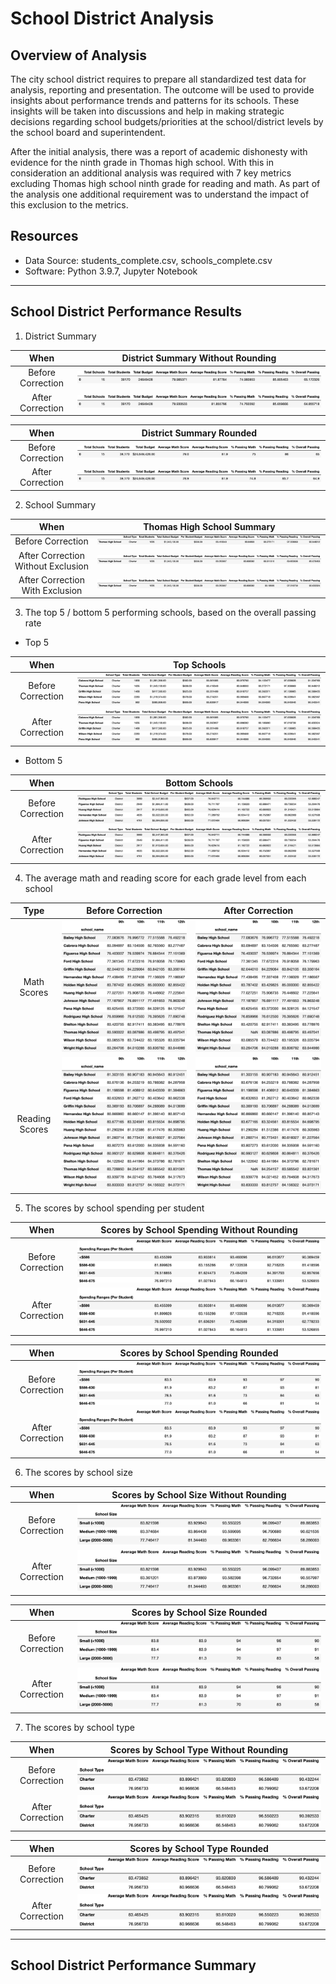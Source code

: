 # School District Analysis

## Overview of Analysis

The city school district requires to prepare all standardized test data for analysis, reporting and presentation. The outcome will be used to provide insights about performance trends and patterns for its schools. These insights will be taken into discussions and help in making strategic decisions regarding school budgets/priorities at the school/district levels by the school board and superintendent.

After the initial analysis, there was a report of academic dishonesty with evidence for the ninth grade in Thomas high school. With this in consideration an additional analysis was required with 7 key metrics excluding Thomas high school ninth grade for reading and math. As part of the analysis one additional requirement was to understand the impact of this exclusion to the metrics.

## Resources
- Data Source: students_complete.csv, schools_complete.csv
- Software: Python 3.9.7, Jupyter Notebook

---

## School District Performance Results

1. District Summary

When     |  District Summary Without Rounding
:-------------------------:|:-------------------------:
Before Correction   |  ![district_summary_df_not_rounded](Resources/district_summary_df_not_rounded.png)
After Correction   |  ![corrected_district_summary_df_not_rounded](Resources/corrected_district_summary_df_not_rounded.png)

When     |  District Summary Rounded
:-------------------------:|:-------------------------:
Before Correction   |  ![district_summary_df_rounded](Resources/district_summary_df_rounded.png)
After Correction   |  ![corrected_district_summary_df_rounded](Resources/corrected_district_summary_df_rounded.png)


2. School Summary

When     |  Thomas High School Summary
:-------------------------:|:-------------------------:
Before Correction   |  ![ths_summary_old_df](Resources/ths_summary_old_df.png)
After Correction Without Exclusion  |  ![corrected_ths_summary_before_exclusion_df](Resources/corrected_ths_summary_before_exclusion_df.png)
After Correction With Exclusion  |  ![corrected_ths_summary_after_exclusion_df](Resources/corrected_ths_summary_after_exclusion_df.png)

3. The top 5 / bottom 5 performing schools, based on the overall passing rate

- Top 5

When     |  Top Schools
:-------------------------:|:-------------------------:
Before Correction   |  ![top_schools](Resources/top_schools.png)
After Correction   |  ![corrected_top_schools](Resources/corrected_top_schools.png)

- Bottom 5

When     |  Bottom Schools
:-------------------------:|:-------------------------:
Before Correction   |  ![bottom_schools](Resources/bottom_schools.png)
After Correction   |  ![corrected_tbottom_schools](Resources/corrected_bottom_schools.png)  

4. The average math and reading score for each grade level from each school

Type |Before Correction     |  After Correction
:-------------------------:|:-------------------------:|:-------------------------:
Math Scores | ![math_scores_by_grade_not_rounded](Resources/math_scores_by_grade_not_rounded.png)    | ![corrected_math_scores_by_grade_not_rounded](Resources/corrected_math_scores_by_grade_not_rounded.png)
Reading Scores | ![reading_scores_by_grade_not_rounded](Resources/reading_scores_by_grade_not_rounded.png)    | ![corrected_reading_scores_by_grade_not_rounded](Resources/corrected_reading_scores_by_grade_not_rounded.png)


5. The scores by school spending per student

When     | Scores by School Spending Without Rounding
:-------------------------:|:-------------------------:
Before Correction   |  ![spending_summary_df_not_rounded](Resources/spending_summary_df_not_rounded.png)
After Correction   |  ![corrected_spending_summary_df_not_rounded](Resources/corrected_spending_summary_df_not_rounded.png)

When     |  Scores by School Spending Rounded
:-------------------------:|:-------------------------:
Before Correction   |  ![spending_summary_df_rounded](Resources/spending_summary_df_rounded.png)
After Correction   |  ![corrected_spending_summary_df_rounded](Resources/corrected_spending_summary_df_rounded.png)

6. The scores by school size 

When     | Scores by School Size Without Rounding
:-------------------------:|:-------------------------:
Before Correction   |  ![school_size_summary_not_rounded](Resources/school_size_summary_not_rounded.png)
After Correction   |  ![corrected_school_size_summary_formatted_not_rounded](Resources/corrected_school_size_summary_formatted_not_rounded.png)

When     |  Scores by School Size Rounded
:-------------------------:|:-------------------------:
Before Correction   |  ![school_size_summary_rounded](Resources/school_size_summary_rounded.png)
After Correction   |  ![corrected_school_size_summary_formatted_rounded](Resources/corrected_school_size_summary_formatted_rounded.png)

7. The scores by school type

When     | Scores by School Type Without Rounding
:-------------------------:|:-------------------------:
Before Correction   |  ![school_type_summary_not_rounded](Resources/school_type_summary_not_rounded.png)
After Correction   |  ![corrected_school_type_summary_not_rounded](Resources/corrected_school_type_summary_not_rounded.png)

When     |  Scores by School Type Rounded
:-------------------------:|:-------------------------:
Before Correction   |  ![school_type_summary_rounded](Resources/school_type_summary_not_rounded.png)
After Correction   |  ![corrected_school_type_summary_rounded](Resources/corrected_school_type_summary_not_rounded.png)

---

## School District Performance Summary

